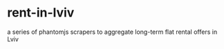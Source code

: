 rent-in-lviv
============

a series of phantomjs scrapers to aggregate long-term flat rental offers in Lviv
